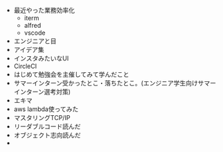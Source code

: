 - 最近やった業務効率化
  - iterm
  - alfred
  - vscode
- エンジニアと目
- アイデア集
- インスタみたいなUI
- CircleCI
- はじめて勉強会を主催してみて学んだこと
- サマーインターン受かったとこ・落ちたとこ。(エンジニア学生向けサマーインターン選考対策)
- エキマ
- aws lambda使ってみた
- マスタリングTCP/IP
- リーダブルコード読んだ
- オブジェクト志向読んだ
- 
